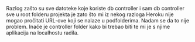 Razlog zašto su sve datoteke koje koriste db controller i sam db controller sve u root folderu projekta je zato što
mi iz nekog razloga Heroku nije mogao pročitati URL-ove koji se nalaze u podfolderima. Nadam se da to nije problem.
Inače je controller folder kako bi trebao biti te mi je s njime aplikacija na localhostu radila.
